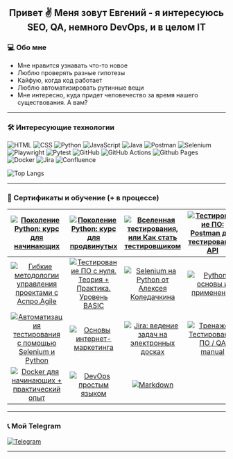 <h2 align="center">Привет ✌️ Меня зовут Евгений - я интересуюсь SEO, QA, немного DevOps, и в целом IT</h2>

### 💻  Обо мне

- Мне нравится узнавать что-то новое
- Люблю проверять разные гипотезы
- Кайфую, когда код работает
- Люблю автоматизировать рутинные вещи
- Мне интересно, куда придет человечество за время нашего существования. А вам?

---

### 🛠 Интересующие технологии
![HTML](https://img.shields.io/badge/-HTML-333?style=for-the-badge&logo=html5)
![CSS](https://img.shields.io/badge/-CSS-333?style=for-the-badge&logo=css)
![Python](https://img.shields.io/badge/python-3670A0?style=for-the-badge&logo=python&logoColor=ffdd54)
![JavaScript](https://img.shields.io/badge/-JavaScript-333?style=for-the-badge&logo=javascript)
![Java](https://img.shields.io/badge/java-%23ED8B00.svg?style=for-the-badge&logo=openjdk&logoColor=white)
![Postman](https://img.shields.io/badge/Postman-FF6C37?style=for-the-badge&logo=postman&logoColor=white)
![Selenium](https://img.shields.io/badge/-selenium-%43B02A?style=for-the-badge&logo=selenium&logoColor=white)
![Playwright](https://img.shields.io/badge/-playwright-%232EAD33?style=for-the-badge&logo=playwright&logoColor=white)
![Pytest](https://img.shields.io/badge/pytest-%23ffffff.svg?style=for-the-badge&logo=pytest&logoColor=2f9fe3)
![GitHub](https://img.shields.io/badge/github-%23121011.svg?style=for-the-badge&logo=github&logoColor=white)
![GitHub Actions](https://img.shields.io/badge/github%20actions-%232671E5.svg?style=for-the-badge&logo=githubactions&logoColor=white)
![Github Pages](https://img.shields.io/badge/github%20pages-121013?style=for-the-badge&logo=github&logoColor=white)
![Docker](https://img.shields.io/badge/docker-%230db7ed.svg?style=for-the-badge&logo=docker&logoColor=white)
![Jira](https://img.shields.io/badge/jira-%230A0FFF.svg?style=for-the-badge&logo=jira&logoColor=white)
![Confluence](https://img.shields.io/badge/confluence-%23172BF4.svg?style=for-the-badge&logo=confluence&logoColor=white)

![Top Langs](https://github-readme-stats.vercel.app/api/top-langs/?username=eugenelukovnikov&theme=vue-dark&show_icons=true&hide_border=true&layout=compact)

---
### 📄  Сертификаты и обучение (+ в процессе)

| [![Поколение Python: курс для начинающих](https://stepik.org/certificate/61f9027929457179fae6557411a99e80c4488f64.png?resolution=low)](https://stepik.org/cert/1507963) | [![Поколение Python: курс для продвинутых](https://stepik.org/certificate/309a588dfb87caf8dbf133298075a3dc398da273.png?resolution=low)](https://stepik.org/cert/1983440) | [![Вселенная тестирования, или Как стать тестировщиком](https://stepik.org/certificate/32026be03edb4feb34ec12d06b2153db40c87512.png?resolution=low)](https://stepik.org/cert/2031986) | [![Тестирование ПО: Postman для тестирования API](https://stepik.org/certificate/71e24564505b30a907083851259c6bee85265bd9.png?resolution=low)](https://stepik.org/cert/2098725) | [![Машинное обучение](https://stepik.org/certificate/84a6ba5a3a45884a51f836e73c7dc8294aac8e89.png?resolution=low)](https://stepik.org/cert/2177376) |
|:----:|:----:|:----:|:----:|:----:|
| [![Гибкие методологии управления проектами с Аспро.Agile](https://stepik.org/certificate/e25a1a6afaee9ae93520408fe4761a40114a63ce.png?resolution=low)](https://stepik.org/cert/2368119) | [![Тестирование ПО с нуля. Теория + Практика. Уровень BASIC](https://stepik.org/certificate/2f95b59e5fed903a44127ac45780e969b9357854.png?resolution=low)](https://stepik.org/cert/2595098) | [![Selenium на Python от Алексея Коледачкина](https://stepik.org/certificate/6909ecc3b9c72f0cf0f2afa4d34fd920746c1494.png?resolution=low)](https://stepik.org/cert/2623872) | [![Python: основы и применение](https://stepik.org/certificate/0e1ab5409449611678b792a4b0abd9830d56474e.png?resolution=low)](https://stepik.org/cert/2734849) | [![Интерактивный тренажер по SQL](https://stepik.org/certificate/a95fdc293a02c591e5874249024f9413aa7377bf.png?resolution=low)](https://stepik.org/cert/2741820) |
| [![Автоматизация тестирования с помощью Selenium и Python](https://stepik.org/certificate/2ee222c0f992afabeb33652e461069a4c74b21ca.png?resolution=low)](https://stepik.org/cert/2747468) | [![Основы интернет-маркетинга](https://stepik.org/certificate/1229d582320ed1703d213e7cc1ba2e776013946e.png?resolution=low)](https://stepik.org/cert/2749528) | [![Jira: ведение задач на электронных досках](https://stepik.org/certificate/d82b3a1aedb8d81b5ba191b9654a5408c7a79376.png?resolution=low)](https://stepik.org/cert/2750054) | [![Тренажер Тестирование ПО / QA manual](https://stepik.org/certificate/280896c0d4fb2d17fff924f245aea43cdd36e675.png?resolution=low)](https://stepik.org/cert/2750994) | [![Погружение в JavaScript: для начинающих](https://stepik.org/certificate/88784c87b15d6b5c3303719e653f7722b9861004.png?resolution=low)](https://stepik.org/cert/2865645) |
| [![Docker для начинающих + практический опыт](https://stepik.org/certificate/2ee222c0f992afabeb33652e461069a4c74b21ca.png?resolution=low)](https://stepik.org/cert/2899361) | [![DevOps простым языком](https://stepik.org/certificate/5d8eb910e1e2dced2fdd772a23125c7994940a05.png?resolution=low)](https://stepik.org/cert/2902193) | [![Markdown](https://stepik.org/certificate/a2b8897cdb5bc6aea2f0dc5eabb5dd85fdb42600.png?resolution=low)](https://stepik.org/cert/2903216) |


---


### 📞 Мой Telegram
[![Telegram](https://img.shields.io/badge/-Telegram-333?style=for-the-badge&logo=telegram&logoColor=27A0D9)](https://t.me/FunnySnow)

---
